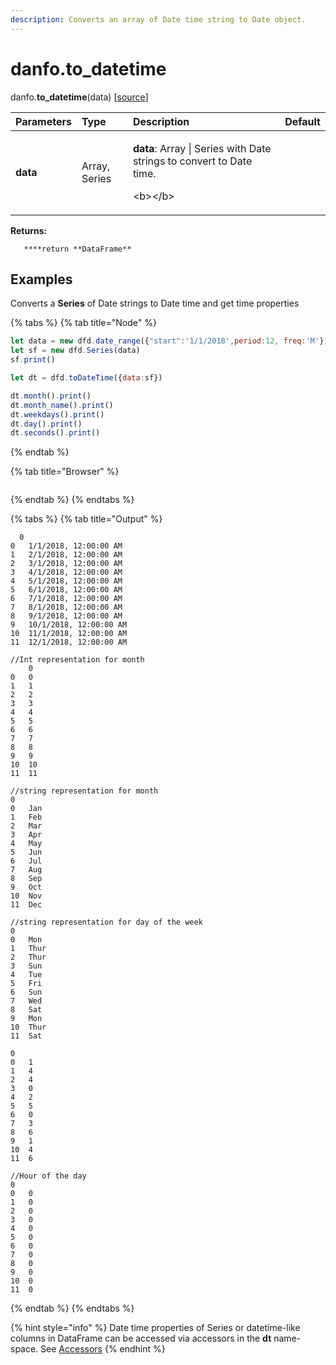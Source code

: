 ```yaml
---
description: Converts an array of Date time string to Date object.
---
```


# danfo.to\_datetime

danfo.**to\_datetime**\(data\) \[[source](https://github.com/opensource9ja/danfojs/blob/fe56860b0a303d218d60ba71dee6abf594401556/danfojs/src/core/frame.js#L254)\]

<table>
  <thead>
    <tr>
      <th style="text-align:left">Parameters</th>
      <th style="text-align:left">Type</th>
      <th style="text-align:left">Description</th>
      <th style="text-align:left">Default</th>
    </tr>
  </thead>
  <tbody>
    <tr>
      <td style="text-align:left"><b>data</b>
      </td>
      <td style="text-align:left">Array, Series</td>
      <td style="text-align:left">
        <p><b>data</b>: Array | Series with Date strings to convert to Date time.</p>
        <p>&lt;b&gt;&lt;/b&gt;</p>
      </td>
      <td style="text-align:left"></td>
    </tr>
  </tbody>
</table>

**Returns:**

       ****return **DataFrame**

## **Examples**

Converts a **Series** of Date strings to Date time and get time properties

{% tabs %}
{% tab title="Node" %}
```javascript
let data = new dfd.date_range({"start":'1/1/2018',period:12, freq:'M'})
let sf = new dfd.Series(data)
sf.print()

let dt = dfd.toDateTime({data:sf})

dt.month().print()
dt.month_name().print()
dt.weekdays().print()
dt.day().print()
dt.seconds().print()
```
{% endtab %}

{% tab title="Browser" %}
```

```
{% endtab %}
{% endtabs %}

{% tabs %}
{% tab title="Output" %}
```text
  0
0	1/1/2018, 12:00:00 AM
1	2/1/2018, 12:00:00 AM
2	3/1/2018, 12:00:00 AM
3	4/1/2018, 12:00:00 AM
4	5/1/2018, 12:00:00 AM
5	6/1/2018, 12:00:00 AM
6	7/1/2018, 12:00:00 AM
7	8/1/2018, 12:00:00 AM
8	9/1/2018, 12:00:00 AM
9	10/1/2018, 12:00:00 AM
10	11/1/2018, 12:00:00 AM
11	12/1/2018, 12:00:00 AM

//Int representation for month
	0
0	0
1	1
2	2
3	3
4	4
5	5
6	6
7	7
8	8
9	9
10	10
11	11

//string representation for month
0
0	Jan
1	Feb
2	Mar
3	Apr
4	May
5	Jun
6	Jul
7	Aug
8	Sep
9	Oct
10	Nov
11	Dec

//string representation for day of the week
0
0	Mon
1	Thur
2	Thur
3	Sun
4	Tue
5	Fri
6	Sun
7	Wed
8	Sat
9	Mon
10	Thur
11	Sat

0
0	1
1	4
2	4
3	0
4	2
5	5
6	0
7	3
8	6
9	1
10	4
11	6

//Hour of the day
0
0	0
1	0
2	0
3	0
4	0
5	0
6	0
7	0
8	0
9	0
10	0
11	0

```
{% endtab %}
{% endtabs %}

{% hint style="info" %}
Date time properties of Series or datetime-like columns in DataFrame can be accessed via accessors in the **dt** name-space. See  [Accessors](https://app.gitbook.com/@jsdata/s/danfojs/~/drafts/-MEMaWwva1cjt8CxnG-b/api-reference/series#accessors)
{% endhint %}

